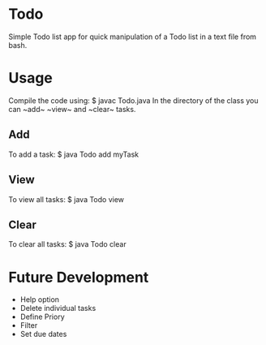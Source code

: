 # Todo

Simple Todo list app for quick manipulation of a Todo list in a text file from bash.

# Usage
Compile the code using:
		$ javac Todo.java
In the directory of the class you can ~add~ ~view~ and ~clear~ tasks.

## Add
To add a task:
	$ java Todo add myTask

## View
To view all tasks:
		$ java Todo view

## Clear
To clear all tasks:
		$ java Todo clear

# Future Development

* Help option
* Delete individual tasks
* Define Priory
* Filter
* Set due dates



